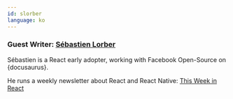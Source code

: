 ```yaml
---
id: slorber
language: ko
---
```


### Guest Writer: [Sébastien Lorber](https://sebastienlorber.com)

Sébastien is a React early adopter, working with Facebook Open-Source on {docusaurus}.

He runs a weekly newsletter about React and React Native: [This Week in React](https://thisweekinreact.com)
